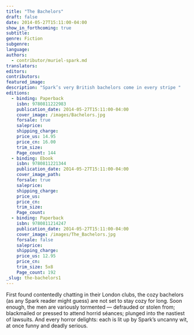 ```yaml
---
title: "The Bachelors"
draft: false
date: 2014-05-27T15:11:00-04:00
show_in_forthcoming: true
subtitle:
genre: Fiction
subgenre:
language:
authors:
  - contributor/muriel-spark.md
translators:
editors:
contributors:
featured_image:
description: "Spark’s very British bachelors come in every stripe "
editions:
  - binding: Paperback
    isbn: 9780811222983
    publication_date: 2014-05-27T15:11:00-04:00
    cover_image: /images/Bachelors.jpg
    forsale: true
    saleprice:
    shipping_charge:
    price_us: 14.95
    price_cn: 16.00
    trim_size:
    Page_count: 144
  - binding: Ebook
    isbn: 9780811221344
    publication_date: 2014-05-27T15:11:00-04:00
    cover_image_path:
    forsale: true
    saleprice:
    shipping_charge:
    price_us:
    price_cn:
    trim_size:
    Page_count:
  - binding: Paperback
    isbn: 9780811214247
    publication_date: 2014-05-27T15:11:00-04:00
    cover_image: /images/The_Bachelors.jpg
    forsale: false
    saleprice:
    shipping_charge:
    price_us: 12.95
    price_cn:
    trim_size: 5x8
    Page_count: 192
_slug: the-bachelors1
---
```


First found contentedly chatting in their London clubs, the cozy bachelors (as any Spark reader might guess) are not set to stay cozy for long. Soon enough, the men are variously tormented — defrauded or stolen from; blackmailed or pressed to attend horrid séances; plunged into the nastiest of lawsuits. And every horror delights: each is lit up by Spark’s uncanny wit, at once funny and deadly serious.

